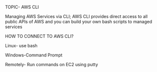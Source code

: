 TOPIC- AWS CLI

Managing AWS Services via CLI; AWS CLI provides direct access to all public APIs of AWS and you can build your own bash scripts to managed services

HOW TO CONNECT TO AWS CLI?

   Linux- use bash

   Windows-Command Prompt

   Remotely- Run commands on EC2 using putty




